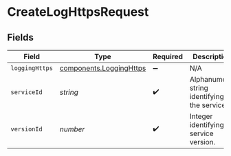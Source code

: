 # CreateLogHttpsRequest


## Fields

| Field                                                                     | Type                                                                      | Required                                                                  | Description                                                               | Example                                                                   |
| ------------------------------------------------------------------------- | ------------------------------------------------------------------------- | ------------------------------------------------------------------------- | ------------------------------------------------------------------------- | ------------------------------------------------------------------------- |
| `loggingHttps`                                                            | [components.LoggingHttps](../../../sdk/models/components/logginghttps.md) | :heavy_minus_sign:                                                        | N/A                                                                       |                                                                           |
| `serviceId`                                                               | *string*                                                                  | :heavy_check_mark:                                                        | Alphanumeric string identifying the service.                              | SU1Z0isxPaozGVKXdv0eY                                                     |
| `versionId`                                                               | *number*                                                                  | :heavy_check_mark:                                                        | Integer identifying a service version.                                    | 1                                                                         |